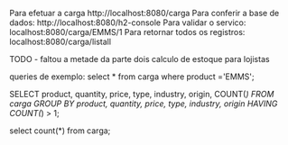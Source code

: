 
Para efetuar a carga http://localhost:8080/carga
Para conferir a base de dados: http://localhost:8080/h2-console
Para validar o servico: localhost:8080/carga/EMMS/1
Para retornar todos os registros: localhost:8080/carga/listall

TODO - faltou a metade da parte dois calculo de estoque para lojistas



queries de exemplo:
select * from carga where product ='EMMS';

SELECT product, quantity, price, type, industry, origin, COUNT(*) FROM carga GROUP BY product, quantity, price, type, industry, origin HAVING COUNT(*) > 1;

select count(*) from carga;
